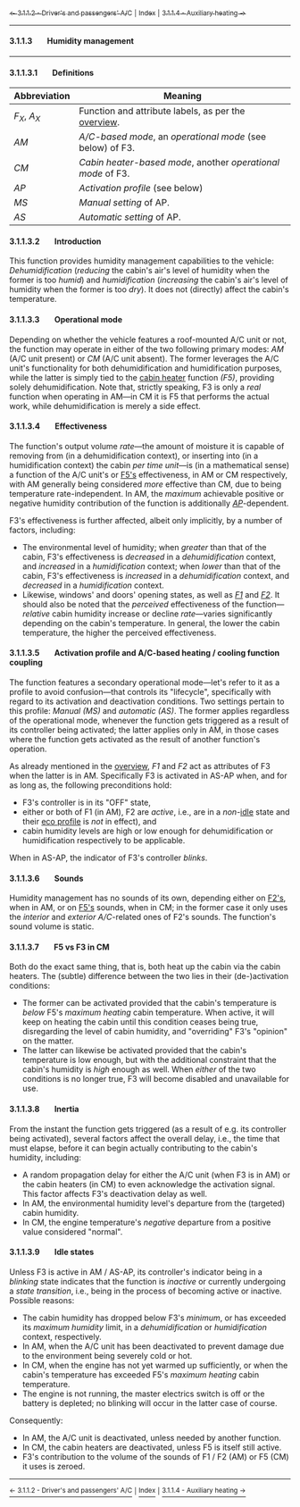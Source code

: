 [<sub>&#8592; 3.1.1.2 - Driver's and passengers' A/C</sub>](./3112_driver_passenger_ac.md) <sub>|</sub> [<sub>Index</sub>](./0_index.md) <sub>|</sub> [<sub>3.1.1.4 - Auxiliary heating &#8594;</sub>](./3114_auxiliary_heating.md)
***
#### 3.1.1.3&#160;&#160;&#160;&#160;&#160;&#160;&#160;&#160;Humidity management
***
#### 3.1.1.3.1&#160;&#160;&#160;&#160;&#160;&#160;&#160;&#160;Definitions

Abbreviation | Meaning
------------ | -------
*F<sub>X</sub>*, *A<sub>X</sub>*| Function and attribute labels, as per the [overview](./3_functionality_details.md#3111overview).
*AM* | *A/C-based mode*, an *operational mode* (see below) of F3.
*CM* | *Cabin heater-based mode*, another *operational mode* of F3.
*AP* | *Activation profile* (see below)
*MS* | *Manual setting* of AP.
*AS* | *Automatic setting* of AP.

#### 3.1.1.3.2&#160;&#160;&#160;&#160;&#160;&#160;&#160;&#160;Introduction

This function provides humidity management capabilities to the vehicle: *Dehumidification* (*reducing* the cabin's air's level of humidity when the former is too *humid*) and *humidification* (*increasing* the cabin's air's level of humidity when the former is too *dry*). It does not (directly) affect the cabin's temperature.

#### 3.1.1.3.3&#160;&#160;&#160;&#160;&#160;&#160;&#160;&#160;Operational mode

Depending on whether the vehicle features a roof-mounted A/C unit or not, the function may operate in either of the two following primary modes: *AM* (A/C unit present) or *CM* (A/C unit absent). The former leverages the A/C unit's functionality for both dehumidification and humidification purposes, while the latter is simply tied to the [cabin heater](./3115_cabin_heaters.md) function *(F5)*, providing solely dehumidification. Note that, strictly speaking, F3 is only a *real* function when operating in AM—in CM it is F5 that performs the actual work, while dehumidification is merely a side effect.

#### 3.1.1.3.4&#160;&#160;&#160;&#160;&#160;&#160;&#160;&#160;Effectiveness

The function's output volume *rate*—the amount of moisture it is capable of removing from (in a dehumidification context), or inserting into (in a humidification context) the cabin *per time unit*—is (in a mathematical sense) a function of the A/C unit's or [F5's](./3115_cabin_heaters.md#effectiveness) effectiveness, in AM or CM respectively, with AM generally being considered *more* effective than CM, due to being temperature rate-independent. In AM, the *maximum* achievable positive or negative humidity contribution of the function is additionally *[AP](#31135activation-profile-and-ac-based-heating--cooling-function-coupling)*-dependent.

F3's effectiveness is further affected, albeit only implicitly, by a number of factors, including:
- The environmental level of humidity; when *greater* than that of the cabin, F3's effectiveness is *decreased* in a *dehumidification* context, and *increased* in a *humidification* context; when *lower* than that of the cabin, F3's effectiveness is *increased* in a *dehumidification* context, and *decreased* in a *humidification* context.
- Likewise, windows' and doors' opening states, as well as *[F1](./3112_driver_passenger_ac.md#31124output-temperature---drivers-ac)* and *[F2](./3112_driver_passenger_ac.md##31125output-temperature---passengers-ac)*.
It should also be noted that the *perceived* effectiveness of the function—*relative* cabin humidity increase or decline *rate*—varies significantly depending on the cabin's temperature. In general, the lower the cabin temperature, the higher the perceived effectiveness.

#### 3.1.1.3.5&#160;&#160;&#160;&#160;&#160;&#160;&#160;&#160;Activation profile and A/C-based heating / cooling function coupling

The function features a secondary operational mode—let's refer to it as a profile to avoid confusion—that controls its "lifecycle", specifically with regard to its activation and deactivation conditions. Two settings pertain to this profile: *Manual (MS)* and *automatic (AS)*. The former applies regardless of the operational mode, whenever the function gets triggered as a result of its controller being activated; the latter applies only in AM, in those cases where the function gets activated as the result of another function's operation.

As already mentioned in the [overview](./3_functionality_details.md#3111overview), *F1* and *F2* act as attributes of F3 when the latter is in AM. Specifically F3 is activated in AS-AP when, and for as long as, the following preconditions hold:
- F3's controller is in its "OFF" state,
- either or both of F1 (in AM), F2 are *active*, i.e., are in a *non*-[idle](./3112_driver_passenger_ac.md#311216idle-states) state and their [eco profile](./3112_driver_passenger_ac.md#311211economy-profile) is *not* in effect), and
- cabin humidity levels are high or low enough for dehumidification or humidification respectively to be applicable.

When in AS-AP, the indicator of F3's controller *blinks*.

#### 3.1.1.3.6&#160;&#160;&#160;&#160;&#160;&#160;&#160;&#160;Sounds

Humidity management has no sounds of its own, depending either on [F2's](./3112_driver_passenger_ac.md#311213sounds), when in AM, or on [F5's](./3115_cabin_heaters.md#31155sounds) sounds, when in CM; in the former case it only uses the *interior* and *exterior A/C*-related ones of F2's sounds. The function's sound volume is static.

#### 3.1.1.3.7&#160;&#160;&#160;&#160;&#160;&#160;&#160;&#160;F5 vs F3 in CM

Both do the exact same thing, that is, both heat up the cabin via the cabin heaters. The (subtle) difference between the two lies in their (de-)activation conditions:
- The former can be activated provided that the cabin's temperature is *below* F5's *maximum heating* cabin temperature. When active, it will keep on heating the cabin until this condition ceases being true, disregarding the level of cabin humidity, and "overriding" F3's "opinion" on the matter.
- The latter can likewise be activated provided that the cabin's temperature is low enough, but with the additional constraint that the cabin's humidity is *high* enough as well. When *either* of the two conditions is no longer true, F3 will become disabled and unavailable for use.

#### 3.1.1.3.8&#160;&#160;&#160;&#160;&#160;&#160;&#160;&#160;Inertia

From the instant the function gets triggered (as a result of e.g. its controller being activated), several factors affect the overall delay, i.e., the time that must elapse, before it can begin actually contributing to the cabin's humidity, including:
- A random propagation delay for either the A/C unit (when F3 is in AM) or the cabin heaters (in CM) to even acknowledge the activation signal. This factor affects F3's deactivation delay as well.
- In AM, the environmental humidity level's departure from the (targeted) cabin humidity.
- In CM, the engine temperature's *negative* departure from a positive value considered "normal".

#### 3.1.1.3.9&#160;&#160;&#160;&#160;&#160;&#160;&#160;&#160;Idle states

Unless F3 is active in AM / AS-AP, its controller's indicator being in a *blinking* state indicates that the function is *inactive* or currently undergoing a *state transition*, i.e., being in the process of becoming active or inactive. Possible reasons:
- The cabin humidity has dropped below F3's *minimum*, or has exceeded its *maximum humidity* limit, in a *dehumidification* or *humidification* context, respectively.
- In AM, when the A/C unit has been deactivated to prevent damage due to the environment being severely cold or hot.
- In CM, when the engine has not yet warmed up sufficiently, or when the cabin's temperature has exceeded F5's *maximum heating* cabin temperature.
- The engine is not running, the master electrics switch is off or the battery is depleted; no blinking will occur in the latter case of course.

Consequently:
- In AM, the A/C unit is deactivated, unless needed by another function.
- In CM, the cabin heaters are deactivated, unless F5 is itself still active.
- F3's contribution to the volume of the sounds of F1 / F2 (AM) or F5 (CM) it uses is zeroed.

***
[<sup>&#8592; 3.1.1.2 - Driver's and passengers' A/C</sup>](./3112_driver_passenger_ac.md) <sup>|</sup> [<sup>Index</sup>](./0_index.md) <sup>|</sup> [<sup>3.1.1.4 - Auxiliary heating &#8594;</sup>](./3114_auxiliary_heating.md)
